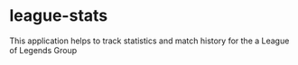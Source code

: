 league-stats
============

This application helps to track statistics and match history for the a League of Legends Group